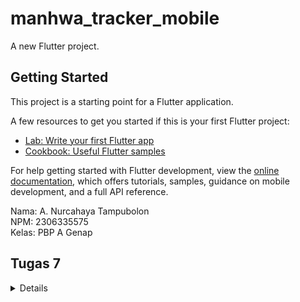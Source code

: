 # manhwa_tracker_mobile

A new Flutter project.

## Getting Started

This project is a starting point for a Flutter application.

A few resources to get you started if this is your first Flutter project:

- [Lab: Write your first Flutter app](https://docs.flutter.dev/get-started/codelab)
- [Cookbook: Useful Flutter samples](https://docs.flutter.dev/cookbook)

For help getting started with Flutter development, view the
[online documentation](https://docs.flutter.dev/), which offers tutorials,
samples, guidance on mobile development, and a full API reference.


Nama: A. Nurcahaya Tampubolon<br>
NPM: 2306335575<br>
Kelas: PBP A Genap<br>

## Tugas 7

<details>

[ ] Membuat sebuah program Flutter baru dengan tema tracker seperti tugas-tugas sebelumnya.

Setelah melakukan instalasi flutter, buka command prompt pada direktori dimana ingin menyimpan proyek flutter dan masukkan perintah berikut.
```
flutter create manhwa_tracker
cd manhwa_tracker
```

[ ] Membuat tiga tombol sederhana dengan masing-masing warna berbeda yang memiliki ikon dan teks untuk:

    [ ] Melihat daftar item (Lihat Item)

    [ ] Menambah item (Tambah Item)

    [ ] Logout (Logout)

[ ] Memunculkan Snackbar dengan tulisan:

    [ ] "Kamu telah menekan tombol Lihat Item" ketika tombol Lihat Item ditekan.

    [ ] "Kamu telah menekan tombol Tambah Item" ketika tombol Tambah Item ditekan.

    [ ] "Kamu telah menekan tombol Logout" ketika tombol Logout ditekan.

[ ] Menjawab beberapa pertanyaan berikut pada README.md pada root folder.

[ ] Apa perbedaan utama antara stateless dan stateful widget dalam konteks pengembangan aplikasi Flutter?

    StatelessWidget:

    Tidak memiliki state internal. Artinya, setelah widget dibangun, kontennya tidak berubah.

    Konten dari widget ini hanya bergantung pada properti yang diberikan pada saat pembuatan widget.

    Biasanya digunakan untuk bagian-bagian tampilan yang statis atau tidak berubah, seperti judul, teks statis, ikon, dan sebagainya.

    Stateless widget memiliki kinerja yang lebih baik dibandingkan dengan StatefulWidget karena tidak perlu memperbarui state.

    StatefulWidget:

    Memiliki state internal yang dapat berubah seiring waktu. Artinya, konten dari widget ini dapat diperbarui atau diubah berdasarkan perubahan dalam aplikasi.

    Dapat merespons input pengguna, perubahan data, atau peristiwa lainnya dengan memperbarui tampilan sesuai kebutuhan.

    Stateful widget digunakan ketika aplikasi memerlukan interaksi pengguna yang dinamis, seperti daftar yang dapat digulir, formulir interaktif, atau tampilan yang berubah sesuai dengan keadaan aplikasi.

    Karena memiliki state, StatefulWidget dapat memiliki siklus hidup yang kompleks, seperti initState, dispose, dll.

Jadi, intinya, perbedaan utama antara StatelessWidget dan StatefulWidget adalah kemampuan StatefulWidget untuk mempertahankan dan mengelola state internal aplikasi, sementara StatelessWidget tidak memiliki kemampuan ini dan kontennya statis.

[ ] Sebutkan seluruh widget yang kamu gunakan untuk menyelesaikan tugas ini dan jelaskan fungsinya masing-masing.<br>

    Scaffold: Mengatur kerangka dasar halaman. Ini termasuk AppBar, body, dan fungsi-fungsi lain yang diperlukan untuk membangun sebuah halaman.

    AppBar: Menampilkan AppBar di bagian atas halaman. Ini biasanya berisi judul dan ikon atau tombol aksi.

    SingleChildScrollView: Widget yang memungkinkan konten di dalamnya dapat discroll, berguna untuk mengatasi masalah overflow pada konten yang melebihi ukuran layar.

    Padding: Menambahkan padding ke kontennya. Padding digunakan di sekitar semua konten untuk memberikan ruang putih antara konten dan tepi layar.

    Column: Menyusun widget-child secara vertikal.

    GridView.count: Menampilkan item dalam bentuk grid dengan jumlah kolom yang ditentukan. Digunakan di sini untuk menampilkan kartu-kartu tracker dalam grid.

    TrackerCard: Widget yang mendefinisikan kartu untuk setiap item tracker. Ini merupakan custom widget yang dibuat untuk menampilkan item tracker dengan ikon dan teks.

    Material: Memberikan latar belakang yang berbasis material design. Ini diterapkan di dalam TrackerCard.

    InkWell: Memberikan efek sentuhan saat di-tap pada widget. Digunakan di dalam TrackerCard untuk memberikan respons saat widget diklik.

    Icon: Menampilkan ikon. Digunakan untuk menampilkan ikon yang terkait dengan setiap item tracker.

    Text: Menampilkan teks. Digunakan untuk menampilkan nama item tracker.

    SnackBar: Menampilkan pesan kecil yang muncul di bagian bawah layar. Digunakan di dalam onTap event untuk memberikan umpan balik kepada pengguna setelah mereka menekan sebuah item tracker.

</details>
